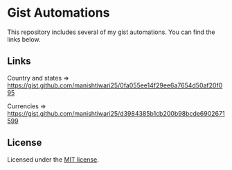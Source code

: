 # Gist Automations

This repository includes several of my gist automations. You can find the links below.

## Links

Country and states => https://gist.github.com/manishtiwari25/0fa055ee14f29ee6a7654d50af20f095

Currencies => https://gist.github.com/manishtiwari25/d3984385b1cb200b98bcde6902671599

## License

Licensed under the [MIT license](https://github.com/bitesinbyte/gist-automations/blob/main/LICENSE).
